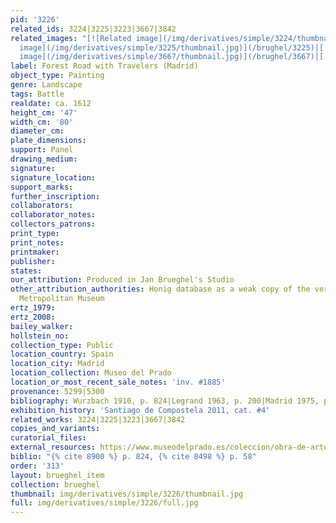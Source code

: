 ```yaml
---
pid: '3226'
related_ids: 3224|3225|3223|3667|3842
related_images: "[![Related image](/img/derivatives/simple/3224/thumbnail.jpg)](/brughel/3224)|[![Related
  image](/img/derivatives/simple/3225/thumbnail.jpg)](/brughel/3225)|[![Related image](/img/derivatives/simple/3223/thumbnail.jpg)](/brughel/3223)|[![Related
  image](/img/derivatives/simple/3667/thumbnail.jpg)](/brughel/3667)|[![Related image](/img/derivatives/simple/3842/thumbnail.jpg)](/brughel/3842)"
label: Forest Road with Travelers (Madrid)
object_type: Painting
genre: Landscape
tags: Battle
realdate: ca. 1612
height_cm: '47'
width_cm: '80'
diameter_cm: 
plate_dimensions: 
support: Panel
drawing_medium: 
signature: 
signature_location: 
support_marks: 
further_inscription: 
collaborators: 
collaborator_notes: 
collectors_patrons: 
print_type: 
print_notes: 
printmaker: 
publisher: 
states: 
our_attribution: Produced in Jan Brueghel's Studio
other_attribution_authorities: Honig database as a weak copy of the version in the
  Metropolitan Museum
ertz_1979: 
ertz_2008: 
bailey_walker: 
hollstein_no: 
collection_type: Public
location_country: Spain
location_city: Madrid
location_collection: Museo del Prado
location_or_most_recent_sale_notes: 'inv. #1885'
provenance: 5299|5300
bibliography: Wurzbach 1910, p. 824|Legrand 1963, p. 200|Madrid 1975, p. 58
exhibition_history: 'Santiago de Compostela 2011, cat. #4'
related_works: 3224|3225|3223|3667|3842
copies_and_variants: 
curatorial_files: 
external_resources: https://www.museodelprado.es/coleccion/obra-de-arte/bosque-con-carretas-atravesando-un-arroyo-y/1ce44a87-f8e3-41f1-8526-2f4a05b0e43b
biblio: "{% cite 8900 %} p. 824, {% cite 8498 %} p. 58"
order: '313'
layout: brueghel_item
collection: brueghel
thumbnail: img/derivatives/simple/3226/thumbnail.jpg
full: img/derivatives/simple/3226/full.jpg
---
```

